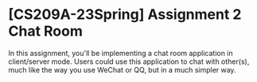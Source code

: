 # [CS209A-23Spring] Assignment 2 Chat Room
In this assignment, you'll be implementing a chat room application in client/server mode. Users could use this
application to chat with other(s), much like the way you use WeChat or QQ, but in a much simpler way.
